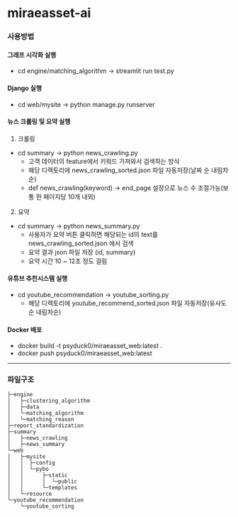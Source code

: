 # miraeasset-ai

### 사용방법

#### 그래프 시각화 실행

- cd engine/matching_algorithm -> streamlit run test.py

#### Django 실행

- cd web/mysite -> python manage.py runserver

#### 뉴스 크롤링 및 요약 실행

1. 크롤링

- cd summary -> python news_crawling.py
  - 고객 데이터의 feature에서 키워드 가져와서 검색하는 방식
  - 해당 디렉토리에 news_crawling_sorted.json 파일 자동저장(날짜 순 내림차순)
  - def news_crawling(keyword) -> end_page 설정으로 뉴스 수 조절가능(보통 한 페이지당 10개 내외)

2. 요약

- cd summary -> python news_summary.py
  - 사용자가 요약 버튼 클릭하면 해당되는 id의 text를 news_crawling_sorted.json 에서 검색
  - 요약 결과 json 파일 저장 (id, summary)
  - 요약 시간 10 ~ 12초 정도 걸림

#### 유튜브 추천시스템 실행

- cd youtube_recommendation -> youtube_sorting.py
  - 해당 디렉토리에 youtube_recommend_sorted.json 파일 자동저장(유사도 순 내림차순)

#### Docker 배포

- docker build -t psyduck0/miraeasset_web:latest .
- docker push psyduck0/miraeasset_web:latest

---

### 파일구조

<!-- prettier-ignore-start -->
```
├─engine
│   ├─clustering_algorithm
│   ├─data
│   └─matching_algorithm
│   └─matching_reason
├─report_standardization
├─summary
│   ├─news_crawling
│   ├─news_summary
└─web
│   ├─mysite
│   │  ├─config
│   │  └─pybo
│   │      ├─static
│   │      │  └─public
│   │      └─templates
│   └─resource
└─youtube_recommendation
    └─youtube_sorting
```
<!-- prettier-ignore-end -->
